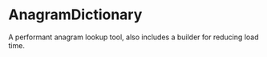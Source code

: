 # AnagramDictionary
A performant anagram lookup tool, also includes a builder for reducing load time.
